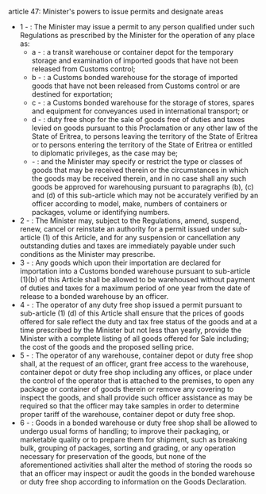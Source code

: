 article 47: Minister&#39;s powers to issue permits and designate areas 

<ul>
			<li>1 - : The Minister may issue a permit to any person qualified under such Regulations as prescribed by the Minister for the operation of any place as: <ul>
						<li>a - : a transit warehouse or container depot for the temporary storage and examination of imported goods that have not been released from Customs control; <ul>
						</ul></li>						<li>b - : a Customs bonded warehouse for the storage of imported goods that have not been released from Customs control or are destined for exportation;<ul>
						</ul></li>						<li>c - : a Customs bonded warehouse for the storage of stores, spares and equipment for conveyances used in international transport; or <ul>
						</ul></li>						<li>d - : duty free shop for the sale of goods free of duties and taxes levied on goods pursuant to this Proclamation or any other law of the State of Eritrea, to persons leaving the territory of the State of Eritrea or to persons entering the territory of the State of Eritrea or entitled to diplomatic privileges, as the case may be; <ul>
						</ul></li>						<li> - : and the Minister may specify or restrict the type or classes of goods that may be received therein or the circumstances in which the goods may be received therein, and in no case shall any such goods be approved for warehousing pursuant to paragraphs (b), (c) and (d) of this sub-article which may not be accurately verified by an officer according to model, make, numbers of containers or packages, volume or identifying numbers. <ul>
						</ul></li>			</ul></li>			<li>2 - : The Minister may, subject to the Regulations, amend, suspend, renew, cancel or reinstate an authority for a permit issued under sub-article (1) of this Article, and for any suspension or cancellation any outstanding duties and taxes are immediately payable under such conditions as the Minister may prescribe. <ul>
			</ul></li>			<li>3 - : Any goods which upon their importation are declared for importation into a Customs bonded warehouse pursuant to sub-article (1)(b) of this Article shall be allowed to be warehoused without payment of duties and taxes for a maximum period of one year from the date of release to a bonded warehouse by an officer. <ul>
			</ul></li>			<li>4 - : The operator of any duty free shop issued a permit pursuant to sub-article (1) (d) of this Article shall ensure that the prices of goods offered for sale reflect the duty and tax free status of the goods and at a time prescribed by the Minister but not less than yearly, provide the Minister with a complete listing of all goods offered for Sale including; the cost of the goods and the proposed selling price. <ul>
			</ul></li>			<li>5 - : The operator of any warehouse, container depot or duty free shop shall, at the request of an officer, grant free access to the warehouse, container depot or duty free shop including any offices, or place under the control of the operator that is attached to the premises, to open any package or container of goods therein or remove any covering to inspect the goods, and shall provide such officer assistance as may be required so that the officer may take samples in order to determine proper tariff of the warehouse, container depot or duty free shop.<ul>
			</ul></li>			<li>6 - : Goods in a bonded warehouse or duty free shop shall be allowed to undergo usual forms of handling; to improve their packaging, or marketable quality or to prepare them for shipment, such as breaking bulk, grouping of packages, sorting and grading, or any operation necessary for preservation of the goods, but none of the aforementioned activities shall alter the method of storing the roods so that an officer may inspect or audit the goods in the bonded warehouse or duty free shop according to information on the Goods Declaration. <ul>
			</ul></li></ul>